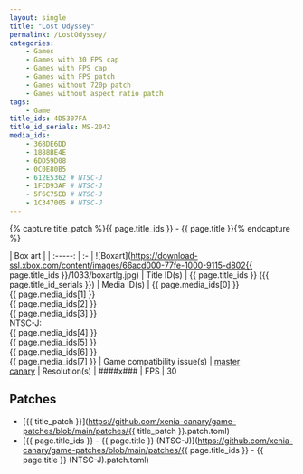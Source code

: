 ```yaml
---
layout: single
title: "Lost Odyssey"
permalink: /LostOdyssey/
categories:
    - Games
    - Games with 30 FPS cap
    - Games with FPS cap
    - Games with FPS patch
    - Games without 720p patch
    - Games without aspect ratio patch
tags:
    - Game
title_ids: 4D5307FA
title_id_serials: MS-2042
media_ids:
    - 368DE6DD
    - 1888BE4E
    - 6DD59D08
    - 0C0E80B5
    - 612E5362 # NTSC-J
    - 1FCD93AF # NTSC-J
    - 5F6C75EB # NTSC-J
    - 1C347005 # NTSC-J
---
```

{% capture title_patch %}{{ page.title_ids }} - {{ page.title }}{% endcapture %}

| Box art                     |
| :-----:                     | :-
| ![Boxart](https://download-ssl.xbox.com/content/images/66acd000-77fe-1000-9115-d802{{ page.title_ids }}/1033/boxartlg.jpg)
| Title ID(s)                 | {{ page.title_ids }} ({{ page.title_id_serials }})
| Media ID(s)                 | {{ page.media_ids[0] }}<br>{{ page.media_ids[1] }}<br>{{ page.media_ids[2] }}<br>{{ page.media_ids[3] }}<br>NTSC-J:<br>{{ page.media_ids[4] }}<br>{{ page.media_ids[5] }}<br>{{ page.media_ids[6] }}<br>{{ page.media_ids[7] }}
| Game compatibility issue(s) | [master](https://github.com/xenia-project/game-compatibility/issues/298)<br>[canary](https://github.com/xenia-canary/game-compatibility/issues/4)
| Resolution(s)               | ####x###
| FPS                         | 30

## Patches
* [{{ title_patch }}](https://github.com/xenia-canary/game-patches/blob/main/patches/{{ title_patch }}.patch.toml)
* [{{ page.title_ids }} - {{ page.title }} (NTSC-J)](https://github.com/xenia-canary/game-patches/blob/main/patches/{{ page.title_ids }} - {{ page.title }} (NTSC-J).patch.toml)

